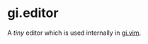 # gi.editor

A _tiny_ editor which is used internally in [gi.vim](https://github.com/lambdalisue/gi.vim).
